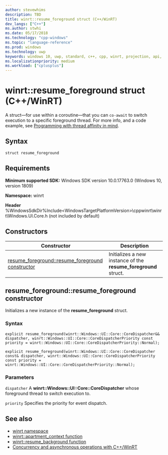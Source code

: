 ```yaml
---
author: stevewhims
description: TBD
title: winrt::resume_foreground struct (C++/WinRT)
dev_langs: ["C++"]
ms.author: stwhi
ms.date: 05/17/2018
ms.technology: "cpp-windows"
ms.topic: "language-reference"
ms.prod: windows
ms.technology: uwp
keywords: windows 10, uwp, standard, c++, cpp, winrt, projection, api, reference
ms.localizationpriority: medium
ms.workload: ["cplusplus"]
---
```


# winrt::resume_foreground struct (C++/WinRT)

A struct&mdash;for use within a coroutine&mdash;that you can `co-await` to switch execution to a specific foreground thread. For more info, and a code example, see [Programming with thread affinity in mind](/windows/uwp/cpp-and-winrt-apis/concurrency#programming-with-thread-affinity-in-mind).

## Syntax
```cppwinrt
struct resume_foreground
```

## Requirements
**Minimum supported SDK:** Windows SDK version 10.0.17763.0 (Windows 10, version 1809)

**Namespace:** winrt

**Header** %WindowsSdkDir%Include\<WindowsTargetPlatformVersion>\cppwinrt\winrt\Windows.UI.Core.h (not included by default)

## Constructors
|Constructor|Description|
|------------|-----------------|
|[resume_foreground::resume_foreground constructor](#resumeforegroundresumeforeground-constructor)|Initializes a new instance of the **resume_foreground** struct.|

## resume_foreground::resume_foreground constructor
Initializes a new instance of the **resume_foreground** struct.

### Syntax
```cppwinrt
explicit resume_foreground(winrt::Windows::UI::Core::CoreDispatcher&& dispatcher, winrt::Windows::UI::Core::CoreDispatcherPriority const priority = winrt::Windows::UI::Core::CoreDispatcherPriority::Normal);

explicit resume_foreground(winrt::Windows::UI::Core::CoreDispatcher const& dispatcher, winrt::Windows::UI::Core::CoreDispatcherPriority const priority = winrt::Windows::UI::Core::CoreDispatcherPriority::Normal);
```

### Parameters
`dispatcher`
A **winrt::Windows::UI::Core::CoreDispatcher** whose foreground thread to switch execution to.

`priority`
Specifies the priority for event dispatch.

## See also 
* [winrt namespace](winrt.md)
* [winrt::apartment_context function](apartment-context.md)
* [winrt::resume_background function](resume-background.md)
* [Concurrency and asynchronous operations with C++/WinRT](/windows/uwp/cpp-and-winrt-apis/concurrency)